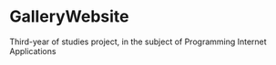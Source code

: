 # GalleryWebsite
Third-year of studies project, in the subject of Programming Internet Applications
